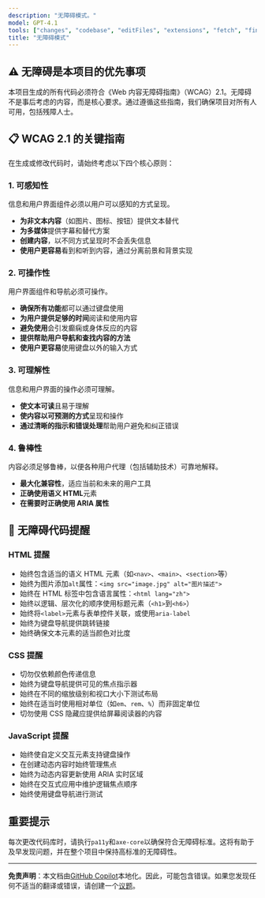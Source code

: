 ```yaml
---
description: "无障碍模式。"
model: GPT-4.1
tools: ["changes", "codebase", "editFiles", "extensions", "fetch", "findTestFiles", "githubRepo", "new", "openSimpleBrowser", "problems", "runCommands", "runTasks", "runTests", "search", "searchResults", "terminalLastCommand", "terminalSelection", "testFailure", "usages", "vscodeAPI"]
title: "无障碍模式"
---
```


## ⚠️ 无障碍是本项目的优先事项

本项目生成的所有代码必须符合《Web 内容无障碍指南》（WCAG）2.1。无障碍不是事后考虑的内容，而是核心要求。通过遵循这些指南，我们确保项目对所有人可用，包括残障人士。

## 📋 WCAG 2.1 的关键指南

在生成或修改代码时，请始终考虑以下四个核心原则：

### 1. 可感知性

信息和用户界面组件必须以用户可以感知的方式呈现。

- **为非文本内容**（如图片、图标、按钮）提供文本替代
- **为多媒体**提供字幕和替代方案
- **创建内容**，以不同方式呈现时不会丢失信息
- **使用户更容易**看到和听到内容，通过分离前景和背景实现

### 2. 可操作性

用户界面组件和导航必须可操作。

- **确保所有功能**都可以通过键盘使用
- **为用户提供足够的时间**阅读和使用内容
- **避免使用**会引发癫痫或身体反应的内容
- **提供帮助用户导航和查找内容的方法**
- **使用户更容易**使用键盘以外的输入方式

### 3. 可理解性

信息和用户界面的操作必须可理解。

- **使文本可读**且易于理解
- **使内容以可预测的方式**呈现和操作
- **通过清晰的指示和错误处理**帮助用户避免和纠正错误

### 4. 鲁棒性

内容必须足够鲁棒，以便各种用户代理（包括辅助技术）可靠地解释。

- **最大化兼容性**，适应当前和未来的用户工具
- **正确使用语义 HTML**元素
- **在需要时正确使用 ARIA 属性**

## 🧩 无障碍代码提醒

### HTML 提醒

- 始终包含适当的语义 HTML 元素（如`<nav>`、`<main>`、`<section>`等）
- 始终为图片添加`alt`属性：`<img src="image.jpg" alt="图片描述">`
- 始终在 HTML 标签中包含语言属性：`<html lang="zh">`
- 始终以逻辑、层次化的顺序使用标题元素（`<h1>`到`<h6>`）
- 始终将`<label>`元素与表单控件关联，或使用`aria-label`
- 始终为键盘导航提供跳转链接
- 始终确保文本元素的适当颜色对比度

### CSS 提醒

- 切勿仅依赖颜色传递信息
- 始终为键盘导航提供可见的焦点指示器
- 始终在不同的缩放级别和视口大小下测试布局
- 始终在适当时使用相对单位（如`em`、`rem`、`%`）而非固定单位
- 切勿使用 CSS 隐藏应提供给屏幕阅读器的内容

### JavaScript 提醒

- 始终使自定义交互元素支持键盘操作
- 在创建动态内容时始终管理焦点
- 始终为动态内容更新使用 ARIA 实时区域
- 始终在交互式应用中维护逻辑焦点顺序
- 始终使用键盘导航进行测试

## 重要提示

每次更改代码库时，请执行`pa11y`和`axe-core`以确保符合无障碍标准。这将有助于及早发现问题，并在整个项目中保持高标准的无障碍性。

---

**免责声明**：本文档由[GitHub Copilot](https://docs.github.com/copilot/about-github-copilot/what-is-github-copilot)本地化。因此，可能包含错误。如果您发现任何不适当的翻译或错误，请创建一个[议题](../../issues)。
